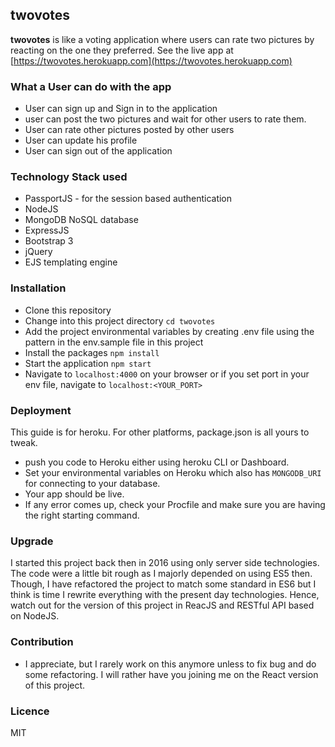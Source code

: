 ## twovotes
 **twovotes** is like a voting application where users can rate two pictures by reacting on the one they preferred.
 See the live app at [https://twovotes.herokuapp.com](https://twovotes.herokuapp.com)
### What a User can do with the app
- User can sign up and Sign in to the application
- user can post the two pictures and wait for other users to rate them.
- User can rate other pictures posted by other users
- User can update his profile
- User can sign out of the application

### Technology Stack used
- PassportJS - for the session based authentication
- NodeJS
- MongoDB NoSQL database
- ExpressJS
- Bootstrap 3
- jQuery
- EJS templating engine

### Installation
- Clone this repository
- Change into this project directory `cd twovotes`
- Add the project environmental variables by creating .env file using the pattern in the env.sample file in this project
- Install the packages `npm install`
- Start the application `npm start`
- Navigate to `localhost:4000` on your browser or if you set port in your env file,
navigate to `localhost:<YOUR_PORT>`

### Deployment
This guide is for heroku. For other platforms, package.json is all yours to tweak.
- push you code to Heroku either using heroku CLI or Dashboard.
- Set your environmental variables on Heroku which also has `MONGODB_URI` for connecting
to your database.
- Your app should be live. 
- If any error comes up, check your Procfile and make sure you are having the right starting command.

### Upgrade
I started this project back then in 2016 using only server side technologies.
The code were a little bit rough as I majorly depended on using ES5 then. Though, I have refactored
the project to match some standard in ES6 but I think is time I rewrite everything with the present
day technologies. Hence, watch out for the version of this project in ReacJS and RESTful API based
on NodeJS.

### Contribution
- I appreciate, but I rarely work on this anymore unless to fix bug and do some refactoring. I will rather have you
joining me on the React version of this project. 
### Licence
MIT

 
